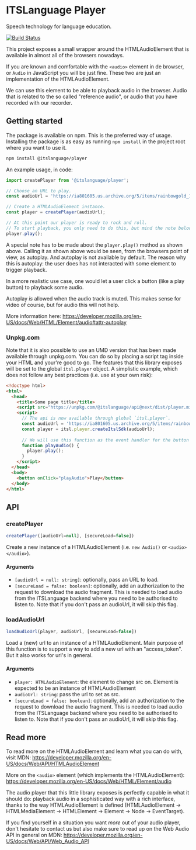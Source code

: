 # ITSLanguage Player

Speech technology for language education.

[![Build Status][build logo]][travis]

This project exposes a small wrapper around the HTMLAudioElement that is available in almost all of
the browsers nowadays.

If you are known and comfortable with the `<audio>` element in de browser, or `Audio` in JavaScript
you will be just fine. These two are just an implementation of the HTMLAudioElement.

We can use this element to be able to playback audio in the browser. Audio that is related to the
so called "reference audio", or audio that you have recorded with our recorder.

## Getting started

The package is available on npm. This is the preferred way of usage. Installing the package is as
easy as running `npm install` in the project root where you want to use it. 

```sh
npm install @itslanguage/player
``` 

An example usage, in code:

```js
import createPlayer from '@itslanguage/player';

// Choose an URL to play.
const audioUrl = 'https://ia801605.us.archive.org/5/items/rainbowgold_1705_librivox/rainbowgold_10_various_128kb.mp3';

// Create a HTMLAudioElement instance.
const player = createPlayer(audioUrl);

// At this point our player is ready to rock and roll.
// To start playback, you only need to do this, but mind the note below!
player.play();
```

A special note has to be made about the `player.play()` method as shown above. Calling it as shown
above would be seen, from the browsers point of view, as autoplay. And autoplay is not available
by default. The reason why this is autoplay: the user does has not interacted with some element
to trigger playback.

In a more realistic use case, one would let a user click a button (like a play button) to playback
some audio.

Autoplay _is_ allowed when the audio track is muted. This makes sense for video of course, but for
audio this will not help. 

More information here: https://developer.mozilla.org/en-US/docs/Web/HTML/Element/audio#attr-autoplay

### Unpkg.com

Note that it is also possible to use an UMD version that has been made available through unpkg.com.
You can do so by placing a script tag inside your HTML and your're good to go. The features that
this library exposes will be set to the global `itsl.player` object. A simplistic example, which
does not follow any best practices (i.e. use at your own risk):

```html
<!doctype html>
<html>
  <head>
    <title>Some page title</title>
    <script src="https://unpkg.com/@itslanguage/api@next/dist/player.min.js"></script>
    <script>
      // The api is now available through global `itsl.player`.
      const audioUrl = 'https://ia801605.us.archive.org/5/items/rainbowgold_1705_librivox/rainbowgold_10_various_128kb.mp3';
      const player = itsl.player.createItslSdk(audioUrl);
      
      // We will use this function as the event handler for the button on the page
      function playAudio() {
        player.play();
      }
    </script>
  </head>
  <body>
    <button onClick="playAudio">Play</button>
  </body>
</html>

```

## API

### createPlayer

```js
createPlayer([audioUrl=null], [secureLoad=false])
```

Create a new instance of a HTMLAudioElement (i.e. `new Audio()` or `<audio></audio>`).

#### Arguments

- ```[audioUrl = null: string]```: optionally, pass an URL to load. 
- ```[secureLoad = false: boolean]```: optionally, add an authorization to the request to download
the audio fragment. This is needed to load audio from the ITSLanguage backend where you need to be
authorised to listen to. Note that if you don't pass an audioUrl, it will skip this flag.

### loadAudioUrl

```js
loadAudioUrl(player, audioUrl, [secureLoad=false])
```

Load a (new) url to an instance of a HTMLAudioElement. Main purpose of this function is to support
a way to add a new url with an "access_token". But it also works for url's in general.

#### Arguments

- ```player: HTMLAudioElement```: the element to change src on. Element is expected to be an
instance of HTMLAudioElement 
- ```audioUrl: string```: pass the url to set as src. 
- ```[secureLoad = false: boolean]```: optionally, add an authorization to the request to download
the audio fragment. This is needed to load audio from the ITSLanguage backend where you need to be
authorised to listen to. Note that if you don't pass an audioUrl, it will skip this flag.


## Read more

To read more on the HTMLAudioElement and learn what you can do with, visit MDN:
https://developer.mozilla.org/en-US/docs/Web/API/HTMLAudioElement

More on the `<audio>` element (which implements the HTMLAudioElement):
https://developer.mozilla.org/en-US/docs/Web/HTML/Element/audio

The audio player that this little library exposes is perfectly capable in what it should do:
playback audio in a sophisticated way with a rich interface, thanks to the way HTMLAudioElement is
defined (HTMLAudioElement -> HTMLMediaElement -> HTMLElement -> Element -> Node -> EventTarget).

If you find yourself in a situation you want _more_ out of your audio player, don't hesitate to
contact us but also make sure to read up on the Web Audio API in general on MDN:
https://developer.mozilla.org/en-US/docs/Web/API/Web_Audio_API

[build logo]: https://travis-ci.org/itslanguage/itslanguage-js.svg?branch=next
[travis]: https://travis-ci.org/itslanguage/itslanguage-js
[unpkg.com]: https://www.unpkg.com

